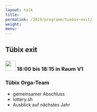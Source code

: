 ```yaml
---
layout: talk
title:
permalink: /2019/programm/tuebix-exit/
weight:
menu:
---
```

## Tübix exit

### <img height = "32" src="../../../images/talk2.svg"> 18:00 bis 18:15 in Raum V1

### Tübix Orga-Team

- gemeinsamer Abschluss
- lottery.sh
- Ausblick auf nächstes Jahr

